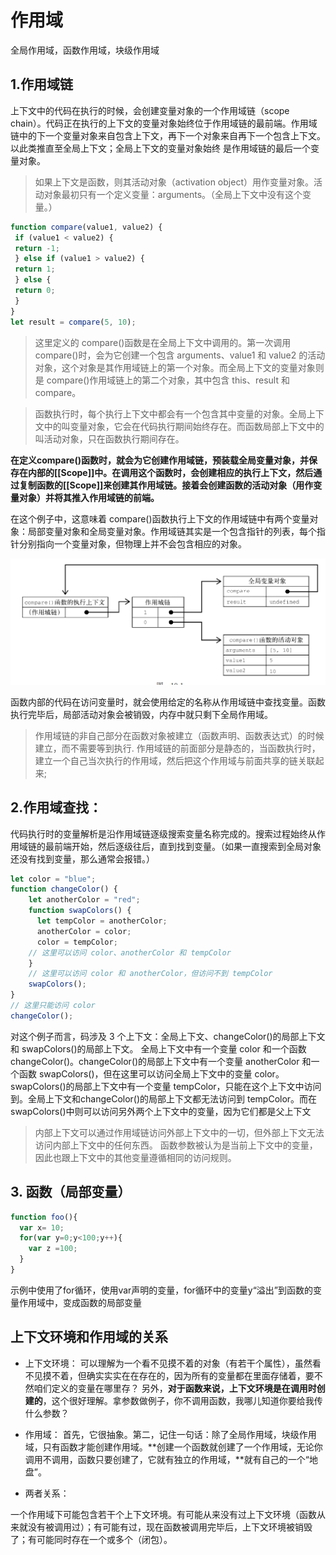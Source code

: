 

# 作用域

全局作用域，函数作用域，块级作用域

## 1.作用域链

上下文中的代码在执行的时候，会创建变量对象的一个作用域链（scope chain）。代码正在执行的上下文的变量对象始终位于作用域链的最前端。作用域链中的下一个变量对象来自包含上下文，再下一个对象来自再下一个包含上下文。以此类推直至全局上下文；全局上下文的变量对象始终
是作用域链的最后一个变量对象。

> 如果上下文是函数，则其活动对象（activation object）用作变量对象。活动对象最初只有一个定义变量：arguments。（全局上下文中没有这个变量。）


```js
function compare(value1, value2) { 
 if (value1 < value2) { 
 return -1; 
 } else if (value1 > value2) { 
 return 1; 
 } else { 
 return 0; 
 } 
} 
let result = compare(5, 10);
```
> 这里定义的 compare()函数是在全局上下文中调用的。第一次调用 compare()时，会为它创建一个包含 arguments、value1 和 value2 的活动对象，这个对象是其作用域链上的第一个对象。而全局上下文的变量对象则是 compare()作用域链上的第二个对象，其中包含 this、result 和 compare。

> 函数执行时，每个执行上下文中都会有一个包含其中变量的对象。全局上下文中的叫变量对象，它会在代码执行期间始终存在。而函数局部上下文中的叫活动对象，只在函数执行期间存在。

**在定义compare()函数时，就会为它创建作用域链，预装载全局变量对象，并保存在内部的[[Scope]]中。在调用这个函数时，会创建相应的执行上下文，然后通过复制函数的[[Scope]]来创建其作用域链。接着会创建函数的活动对象（用作变量对象）并将其推入作用域链的前端。**

在这个例子中，这意味着 compare()函数执行上下文的作用域链中有两个变量对象：局部变量对象和全局变量对象。作用域链其实是一个包含指针的列表，每个指针分别指向一个变量对象，但物理上并不会包含相应的对象。

![作用域](./../../static/closure/7.png)

函数内部的代码在访问变量时，就会使用给定的名称从作用域链中查找变量。函数执行完毕后，局部活动对象会被销毁，内存中就只剩下全局作用域。


> 作用域链的非自己部分在函数对象被建立（函数声明、函数表达式）的时候建立，而不需要等到执行.
> 作用域链的前面部分是静态的，当函数执行时，建立一个自己当次执行的作用域，然后把这个作用域与前面共享的链关联起来;


## 2.作用域查找：

代码执行时的变量解析是沿作用域链逐级搜索变量名称完成的。搜索过程始终从作用域链的最前端开始，然后逐级往后，直到找到变量。（如果一直搜索到全局对象还没有找到变量，那么通常会报错。）


```js
let color = "blue"; 
function changeColor() { 
    let anotherColor = "red"; 
    function swapColors() { 
      let tempColor = anotherColor; 
      anotherColor = color; 
      color = tempColor; 
    // 这里可以访问 color、anotherColor 和 tempColor 
    } 
    // 这里可以访问 color 和 anotherColor，但访问不到 tempColor 
    swapColors(); 
} 
// 这里只能访问 color 
changeColor();
```
对这个例子而言，码涉及 3 个上下文：全局上下文、changeColor()的局部上下文和 swapColors()的局部上下文。
全局上下文中有一个变量 color 和一个函数 changeColor()。changeColor()的局部上下文中有一个变量 anotherColor 和一个函数 swapColors()，但在这里可以访问全局上下文中的变量 color。
swapColors()的局部上下文中有一个变量 tempColor，只能在这个上下文中访问到。全局上下文和changeColor()的局部上下文都无法访问到 tempColor。而在 swapColors()中则可以访问另外两个上下文中的变量，因为它们都是父上下文

> 内部上下文可以通过作用域链访问外部上下文中的一切，但外部上下文无法访问内部上下文中的任何东西。
> 函数参数被认为是当前上下文中的变量，因此也跟上下文中的其他变量遵循相同的访问规则。

## 3. 函数（局部变量）
```js
function foo(){
  var x= 10;
  for(var y=0;y<100;y++){
    var z =100;
  }
}

```
示例中使用了for循环，使用var声明的变量，for循环中的变量y“溢出”到函数的变量作用域中，变成函数的局部变量

## 上下文环境和作用域的关系

- 上下文环境：
可以理解为一个看不见摸不着的对象（有若干个属性），虽然看不见摸不着，但确实实实在在存在的，因为所有的变量都在里面存储着，要不然咱们定义的变量在哪里存？
另外，**对于函数来说，上下文环境是在调用时创建的**，这个很好理解。拿参数做例子，你不调用函数，我哪儿知道你要给我传什么参数？

- 作用域：
首先，它很抽象。第二，记住一句话：除了全局作用域，块级作用域，只有函数才能创建作用域。**创建一个函数就创建了一个作用域，无论你调用不调用，函数只要创建了，它就有独立的作用域，**就有自己的一个“地盘”。

- 两者关系：

一个作用域下可能包含若干个上下文环境。有可能从来没有过上下文环境（函数从来就没有被调用过）；有可能有过，现在函数被调用完毕后，上下文环境被销毁了；有可能同时存在一个或多个（闭包）。





